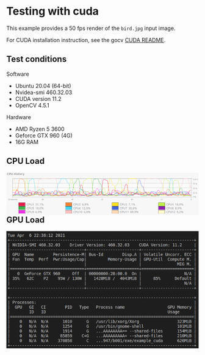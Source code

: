 # Testing with cuda

This example provides a 50 fps render of the `bird.jpg` input image.

For CUDA installation instruction, see the gocv [CUDA README](https://github.com/hybridgroup/gocv/blob/release/cuda/README.md).

## Test conditions

Software
- Ubuntu 20.04 (64-bit)
- Nvidea-smi 460.32.03
- CUDA version 11.2
- OpenCV 4.5.1

Hardware
- AMD Ryzen 5 3600
- Geforce GTX 960 (4G)
- 16G RAM

## CPU Load
<img src="cpu-usage.png"
     alt="CPU Usage"
     style="float: left; margin-right: 10px;" />

## GPU Load

<img src="nvidia-smi.png"
     alt="GPU Usage"
     style="float: left; margin-right: 10px;" />